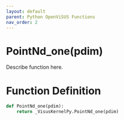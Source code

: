 ```yaml
---
layout: default
parent: Python OpenViSUS Functions
nav_order: 2
---
```


# PointNd_one(pdim)

Describe function here.

# Function Definition

```python
def PointNd_one(pdim):
    return _VisusKernelPy.PointNd_one(pdim)

```